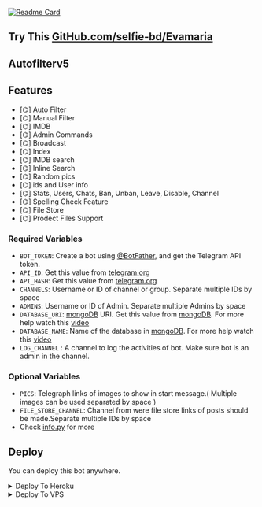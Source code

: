 [![Readme Card](https://github-readme-stats.vercel.app/api/pin/?username=selfie-bd&repo=autofilterv5&theme=tokyonight)](https://github.com/selfie-bd/autofilterv5&bg_color=#24292F) 

## Try This [GitHub.com/selfie-bd/Evamaria](GitHub.com/selfie-bd/Evamaria)

 ## <b>Autofilterv5</b>
</h1>

## Features

- [⌬] Auto Filter
- [⌬] Manual Filter
- [⌬] IMDB
- [⌬] Admin Commands
- [⌬] Broadcast
- [⌬] Index
- [⌬] IMDB search
- [⌬] Inline Search
- [⌬] Random pics
- [⌬] ids and User info 
- [⌬] Stats, Users, Chats, Ban, Unban, Leave, Disable, Channel
- [⌬] Spelling Check Feature
- [⌬] File Store
- [⌬] Prodect Files Support

### Required Variables
* `BOT_TOKEN`: Create a bot using [@BotFather](https://telegram.dog/BotFather), and get the Telegram API token.
* `API_ID`: Get this value from [telegram.org](https://my.telegram.org/apps)
* `API_HASH`: Get this value from [telegram.org](https://my.telegram.org/apps)
* `CHANNELS`: Username or ID of channel or group. Separate multiple IDs by space
* `ADMINS`: Username or ID of Admin. Separate multiple Admins by space
* `DATABASE_URI`: [mongoDB](https://www.mongodb.com) URI. Get this value from [mongoDB](https://www.mongodb.com). For more help watch this [video](https://youtu.be/1G1XwEOnxxo)
* `DATABASE_NAME`: Name of the database in [mongoDB](https://www.mongodb.com). For more help watch this [video](https://youtu.be/1G1XwEOnxxo)
* `LOG_CHANNEL` : A channel to log the activities of bot. Make sure bot is an admin in the channel.
### Optional Variables
* `PICS`: Telegraph links of images to show in start message.( Multiple images can be used separated by space )
* `FILE_STORE_CHANNEL`: Channel from were file store links of posts should be made.Separate multiple IDs by space
* Check [info.py](https://github.com/Selfie-bd/autofilterv5/blob/master/info.py) for more


## Deploy
You can deploy this bot anywhere.

<details><summary>Deploy To Heroku</summary>
<p>
<br>
<a href="https://heroku.com/deploy?template=https://github.co/soaliv/autofilterv5">
  <img src="https://www.herokucdn.com/deploy/button.svg" alt="Deploy">
</a>
</p>
</details>

<details><summary>Deploy To VPS</summary>
<p>
<pre>
git clone https://github.com/Selfie-bd/autofilterv5
# Install Packages
pip3 install -U -r requirements.txt
Edit info.py with variables as given below then run bot
python3 bot.py
</pre>
```
## Support
[![telegram badge](https://img.shields.io/badge/Telegram-Group-30302f?style=flat&logo=telegram)](https://telegram.dog/groupdc)
[![telegram badge](https://img.shields.io/badge/Telegram-Channel-30302f?style=flat&logo=telegram)](https://telegram.dog/groupdcbots)

## Credits 
* [![autofilterv5-Devs](https://img.shields.io/static/v1?label=autofilterv5&message=devs&color=critical)](https://telegram.dog/Selfiebd)


## Thanks to 
 ⌬ Thanks To Dan For His Awesome [Library](https://github.com/pyrogram/pyrogram)
 ⌬ Thanks To Mahesh For His Awesome [Media-Search-bot](https://github.com/Mahesh0253/Media-Search-bot)
 ⌬ Thanks To [Trojanz](https://github.com/trojanzhex) for Their Awesome [Unlimited Filter Bot](https://github.com/TroJanzHEX/Unlimited-Filter-Bot) And [AutoFilterBoT](https://github.com/trojanzhex/auto-filter-bot)
 ⌬ Thanks To All Everyone In This Journey

### Note

[Note To A So Called Dev](https://telegram.dog/selfiebd): 

Kanging this codes and and editing a few lines and releasing a V.x  or an [alpha](https://telegram.dog/subin_works/204), beta , gama branches of your repo won't make you a Developer.
Fork the repo and edit as per your needs.

## Disclaimer
[![GNU Affero General Public License 2.0](https://www.gnu.org/graphics/agplv3-155x51.png)](https://www.gnu.org/licenses/agpl-3.0.en.html#header)    
Licensed under [GNU AGPL 2.0.](https://github.com/EvamariaTG/evamaria/blob/master/LICENSE)
Selling The Codes To Other People For Money Is *Strictly Prohibited*.

## Inspiration
This is an attempt to create a clone of a BOAT made out of [banana trees 🌳](https://telegram.dog/GetTGLink/4187)

[![For Vaza](https://telegra.ph/file/ef7b1c3c340bef450fe72.jpg)](https://telegra.ph/file/ef7b1c3c340bef450fe72.jpg "Oru Kootam Vazhakalk samarpikkunnu")
